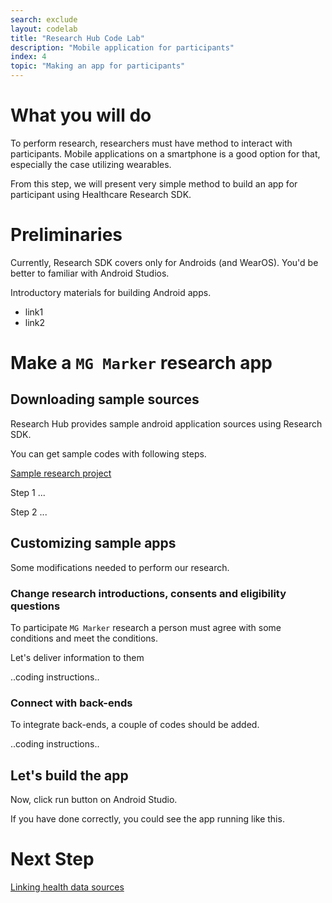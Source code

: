 ```yaml
---
search: exclude
layout: codelab
title: "Research Hub Code Lab"
description: "Mobile application for participants"
index: 4
topic: "Making an app for participants"
---
```


# What you will do

To perform research, researchers must have method to interact with participants.
Mobile applications on a smartphone is a good option for that, especially the case utilizing wearables.

From this step, we will present very simple method to build an app for participant using Healthcare Research SDK.

# Preliminaries

Currently, Research SDK covers only for Androids (and WearOS).
You'd be better to familiar with Android Studios.

Introductory materials for building Android apps.
* link1
* link2

# Make a `MG Marker` research app

## Downloading sample sources

Research Hub provides sample android application sources using Research SDK.

You can get sample codes with following steps.

[Sample research project](https://github.com/HealthcareResearchHub/sample-research)

Step 1 ...

Step 2 ...

## Customizing sample apps

Some modifications needed to perform our research.

### Change research introductions, consents and eligibility questions

To participate `MG Marker` research a person must agree with some conditions and meet the conditions.

Let's deliver information to them

..coding instructions..

### Connect with back-ends

To integrate back-ends, a couple of codes should be added.

..coding instructions..

## Let's build the app

Now, click run button on Android Studio.

If you have done correctly, you could see the app running like this.

# Next Step

[Linking health data sources](5-DATASOURCE)